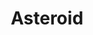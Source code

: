 ---
title: Asteroid
description: A canvas-based Android game on avoiding incoming asteroids.
category: apps
screenshots: []
links:
  - name: View source
    url: https://github.com/fennifith/Asteroid
---